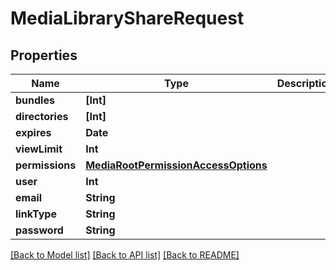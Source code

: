 # MediaLibraryShareRequest

## Properties

Name | Type | Description | Notes
------------ | ------------- | ------------- | -------------
**bundles** | **[Int]** |  | [optional] 
**directories** | **[Int]** |  | [optional] 
**expires** | **Date** |  | 
**viewLimit** | **Int** |  | [optional] 
**permissions** | [**MediaRootPermissionAccessOptions**](MediaRootPermissionAccessOptions.md) |  | 
**user** | **Int** |  | [optional] 
**email** | **String** |  | [optional] 
**linkType** | **String** |  | [optional] 
**password** | **String** |  | [optional] 

[[Back to Model list]](../README.md#documentation-for-models) [[Back to API list]](../README.md#documentation-for-api-endpoints) [[Back to README]](../README.md)


